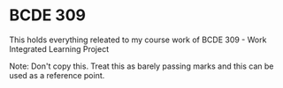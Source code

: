 # BCDE 309

This holds everything releated to my course work of BCDE 309 - Work Integrated Learning Project

Note: Don't copy this. Treat this as barely passing marks and this can be used as a reference point.